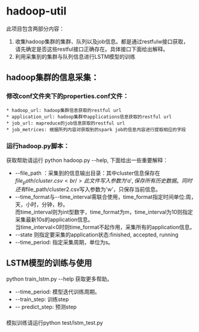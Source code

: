 # hadoop-util
此项目包含两部分内容：<br/>
1. 收集hadoop集群的集群、队列以及job信息。都是通过restfulw接口获取， <br/>
   请先确定是否这些restful接口正确存在。具体接口下面给出解释。<br/>
2. 利用采集到的集群与队列信息进行LSTM模型的训练 <br/>

## hadoop集群的信息采集：
### 修改conf文件夹下的properties.conf文件：
    * hadoop_url: hadoop集群信息获取的restful url
    * application_url: hadoop集群中applications信息获取的restful url
    * job_url: mapreduce的job信息获取的restful url
    * job_metrices: 根据所列内容对获取到的spark job的信息内容进行提取相应的字段
### 运行hadoop.py脚本：
获取帮助请运行 python hadoop.py --help, 下面给出一些重要解释：<br/>
* --file_path ：采集到的信息输出目录：其中cluster信息保存在$file_path/cluster.csv<br/>
此文件写入参数为'a',保存所有历史数据。同时还有$file_path/cluster2.csv写入参数为'w'，只保存当前信息。<br/>
* --time_format与--time_interval需联合使用，time_format指定时间单位:周，天，小时，分钟，秒。<br/>
而time_interval则为int型数字，time_format为m，time_interval为10则指定采集最新10s的application信息。<br/>
当time_interval<0时则time_format不起作用，采集所有的application信息。<br/>
* --state 则指定要采集的application状态:finished, accepted, running<br/>
* --time_period: 指定采集周期，单位为s。<br/>
## LSTM模型的训练与使用
  python train_lstm.py --help 获取更多帮助。
* --time_period: 模型迭代训练周期。
* --train_step: 训练step
* -- predict_step: 预测step <br/>
### 
模拟训练请运行python test/lstm_test.py

